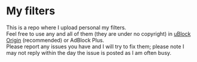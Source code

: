# My filters
This is a repo where I upload personal my filters. <br/>
Feel free to use any and all of them (they are under no copyright) in [uBlock Origin](https://github.com/gorhill/uBlock) (recommended) or AdBlock Plus. <br/>
Please report any issues you have and I will try to fix them; please note I may not reply within the day the issue is posted as I am often busy.
